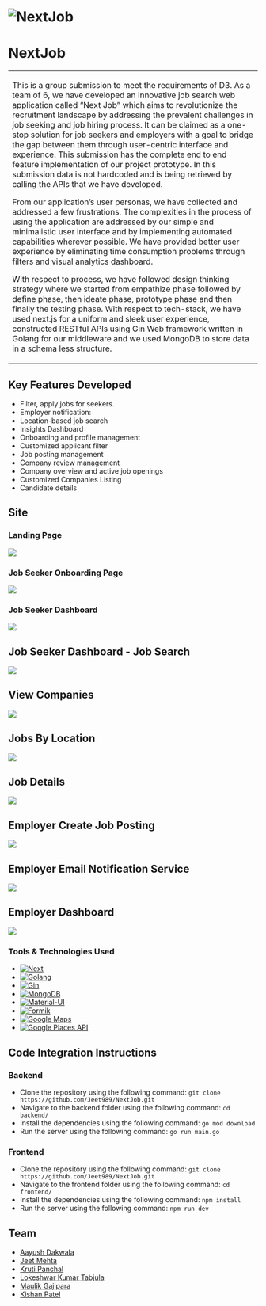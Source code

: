 # ![NextJob](images/LandingPage.png)

# NextJob

<table>
<tr>
<td>

This is a group submission to meet the requirements of D3. As a team of 6, we have developed an innovative job search web application called “Next Job” which aims to revolutionize the recruitment landscape by addressing the prevalent challenges in job seeking and job hiring process. It can be claimed as a one-stop solution for job seekers and employers with a goal to bridge the gap between them through user-centric interface and experience. This submission has the complete end to end feature implementation of our project prototype. In this submission data is not hardcoded and is being retrieved by calling the APIs that we have developed.

From our application’s user personas, we have collected and addressed a few frustrations.
The complexities in the process of using the application are addressed by our simple and minimalistic user interface and by implementing automated capabilities wherever possible. We have provided better user experience by eliminating time consumption problems through filters and visual analytics dashboard.

With respect to process, we have followed design thinking strategy where we started from empathize phase followed by define phase, then ideate phase, prototype phase and then finally the testing phase. With respect to tech-stack, we have used next.js for a uniform and sleek user experience, constructed RESTful APIs using Gin Web framework written in Golang for our middleware and we used MongoDB to store data in a schema less structure.

</td>
</tr>
</table>

## Key Features Developed

- Filter, apply jobs for seekers.
- Employer notification:
- Location-based job search
- Insights Dashboard
- Onboarding and profile management
- Customized applicant filter
- Job posting management
- Company review management
- Company overview and active job openings
- Customized Companies Listing
- Candidate details

## Site

### Landing Page

![](images/LandingPage.png)

### Job Seeker Onboarding Page

![](images/JobSeekerOnboarding.png)

### Job Seeker Dashboard

![](images/JobSeekerDashboard.png)

## Job Seeker Dashboard - Job Search

![](images/JobSeekerJobsPage.png)

## View Companies

![](images/Companies.png)

## Jobs By Location

![](images/JobsByLocation.png)

## Job Details

![](images/JobDetails.png)

## Employer Create Job Posting

![](images/CreateJobs.png)

## Employer Email Notification Service

![](images/EmployerEmailService.png)

## Employer Dashboard

![](images/JobListingEmployer.png)

### Tools & Technologies Used

- [![Next][Next.js]][Next-url]
- [![Golang][Golang]][Golang-url]
- [![Gin][Gin]][Gin-url]
- [![MongoDB][MongoDB]][MongoDB-url]
- [![Material-UI][MaterialUI]][MaterialUI-url]
- [![Formik][Formik]][Formik-url]
- [![Google Maps][GoogleMaps]][GoogleMaps-url]
- [![Google Places API][GooglePlacesAPI]][GooglePlacesAPI-url]

## Code Integration Instructions

### Backend

- Clone the repository using the following command: `git clone https://github.com/Jeet989/NextJob.git`
- Navigate to the backend folder using the following command: `cd backend/`
- Install the dependencies using the following command: `go mod download`
- Run the server using the following command: `go run main.go`

### Frontend

- Clone the repository using the following command: `git clone https://github.com/Jeet989/NextJob.git`
- Navigate to the frontend folder using the following command: `cd frontend/`
- Install the dependencies using the following command: `npm install`
- Run the server using the following command: `npm run dev`

## Team

- [Aayush Dakwala](https://github.com/aayush305)
- [Jeet Mehta](https://github.com/)
- [Kruti Panchal](https://github.com/)
- [Lokeshwar Kumar Tabjula](https://github.com/lokeshwartabjula)
- [Maulik Gajipara](https://github.com/)
- [Kishan Patel](https://github.com/patelkishan9286)

[Next.js]: https://img.shields.io/badge/Next.js-000000?style=for-the-badge&logo=Next.js&logoColor=white
[Next-url]: https://nextjs.org/
[Golang]: https://img.shields.io/badge/Go-00ADD8?style=for-the-badge&logo=go&logoColor=white
[Golang-url]: https://golang.org/
[MongoDB]: https://img.shields.io/badge/MongoDB-4EA94B?style=for-the-badge&logo=mongodb&logoColor=white
[MongoDB-url]: https://www.mongodb.com/
[MaterialUI]: https://img.shields.io/badge/Material--UI-0081CB?style=for-the-badge&logo=material-ui&logoColor=white
[MaterialUI-url]: https://material-ui.com/
[Formik]: https://img.shields.io/badge/Formik-663399?style=for-the-badge&logo=formik&logoColor=white
[Formik-url]: https://formik.org/
[GoogleMaps]: https://img.shields.io/badge/Google%20Maps-4285F4?style=for-the-badge&logo=google-maps&logoColor=white
[GoogleMaps-url]: https://cloud.google.com/maps-platform
[Gin]: https://img.shields.io/badge/Gin-000000?style=for-the-badge&logo=go&logoColor=white
[Gin-url]: https://gin-gonic.com/
[GooglePlacesAPI]: https://img.shields.io/badge/Google%20Places%20API-4285F4?style=for-the-badge&logo=google-maps&logoColor=white
[GooglePlacesAPI-url]: https://developers.google.com/places/web-service/overview
